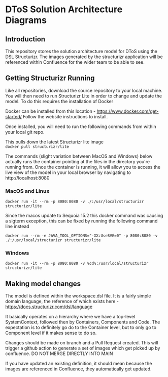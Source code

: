 # DToS Solution Architecture Diagrams

## Introduction

This repository stores the solution architecture model for DToS using the DSL Structurizr. The images generated by the structurizr application will be referenced within Confluence for the wider team to be able to see.

## Getting Structurizr Running

Like all repositories, download the source repository to your local machine. You will then need to run Structurizr Lite in order to change and update the model. To do this requires the installation of Docker

Docker can be installed from this location - https://www.docker.com/get-started/ Follow the website instructions to install. 

Once installed, you will need to run the following commands from within your local git repo.

This pulls down the latest Structurizr lite image   
```docker pull structurizr/lite```

The commands (slight variation between MacOS and Windows) below actually runs the container pointing at the files in the directory you're running from.  Once the container is running, it will allow you to access the live view of the model in your local browser by navigating to http://localhost:8080

### MacOS and Linux

```docker run -it --rm -p 8080:8080 -v ./:/usr/local/structurizr structurizr/lite```

Since the macos update to Sequoia 15.2 this docker command was causing a sigterm exception, this can be fixed by running the following command line instead

```docker run --rm -e JAVA_TOOL_OPTIONS="-XX:UseSVE=0" -p 8080:8080 -v ./:/usr/local/structurizr structurizr/lite```

### Windows

```docker run -it --rm -p 8080:8080 -v %cd%:/usr/local/structurizr structurizr/lite```

## Making model changes

The model is defined within the workspace.dsl file. It is a fairly simple domain language, the reference of which exists here - https://docs.structurizr.com/dsl/language

It basically operates on a hierarchy where we have a top-level SystemContext, followed then by Containers, Components and Code. The expectation is to definitely go do to the Container level, but to only go to Component level if it makes sense to do so. 

Changes should be made on branch and a Pull Request created. This will trigger a github action to generate a set of images which get picked up by confluence. DO NOT MERGE DIRECTLY INTO MAIN

If you have updated an existing definition, it should mean because the images are referenced in Confluence, they automatically get updated. 

